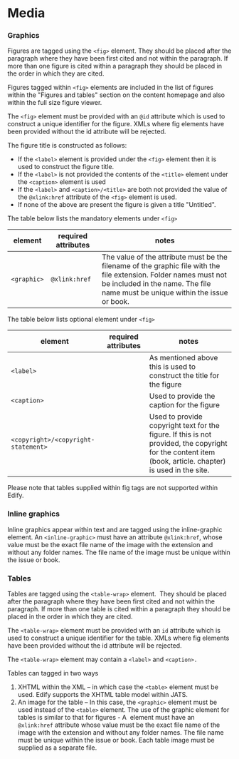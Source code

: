# Media

### Graphics

Figures are tagged using the `<fig>` element. They should be placed after the paragraph where they have been first cited and not within the paragraph. If more than one figure is cited within a paragraph they should be placed in the order in which they are cited.

Figures tagged within `<fig>` elements are included in the list of figures within the "Figures and tables" section on the content homepage and also within the full size figure viewer.

The `<fig>` element must be provided with an `@id` attribute which is used to construct a unique identifier for the figure. XMLs where fig elements have been provided without the id attribute will be rejected. 

The figure title is constructed as follows:

-   If the `<label>` element is provided under the `<fig>` element then it is used to construct the figure title.
-   If the `<label>` is not provided the contents of the `<title>` element under the `<caption>` element is used
-   If the `<label>` and `<caption>/<title>` are both not provided the value of the `@xlink:href` attribute of the `<fig>` element is used.
-   If none of the above are present the figure is given a title "Untitled".

The table below lists the mandatory elements under `<fig>`

element | required attributes | notes
----- | ----- | ----
`<graphic>` | `@xlink:href`	| The value of the attribute must be the filename of the graphic file with the file extension. Folder names must not be included in the name. The file name must be unique within the issue or book.

The table below lists optional element under `<fig>`

element | required attributes | notes
----- | ----- | ----
`<label>` | | As mentioned above this is used to construct the title for the figure
`<caption>` | | Used to provide the caption for the  figure
`<copyright>/<copyright-statement>` | | Used to provide copyright text for the figure. If this is not provided, the copyright for the content item (book, article. chapter) is used in the site.
  
Please note that tables supplied within fig tags are not supported within Edify.

### Inline graphics

Inline graphics appear within text and are tagged using the inline-graphic element. An `<inline-graphic>` must have an attribute `@xlink:href`, whose value must be the exact file name of the image with the extension and without any folder names. The file name of the image must be unique within the issue or book. 

### Tables

Tables are tagged using the `<table-wrap>` element.  They should be placed after the paragraph where they have been first cited and not within the paragraph. If more than one table is cited within a paragraph they should be placed in the order in which they are cited.

The `<table-wrap>` element must be provided with an `id` attribute which is used to construct a unique identifier for the table. XMLs where fig elements have been provided without the id attribute will be rejected. 

The `<table-wrap>` element may contain a `<label>` and `<caption>.`

Tables can tagged in two ways

1.  XHTML within the XML – in which case the `<table>` element must be used. Edify supports the XHTML table model within JATS. 
2.  An image for the table – In this case, the `<graphic>` element must be used instead of the `<table>` element. The use of the graphic element for tables is similar to that for figures - A <graphic> element must have an `@xlink:href` attribute whose value must be the exact file name of the image with the extension and without any folder names. The file name must be unique within the issue or book. Each table image must be supplied as a separate file.
